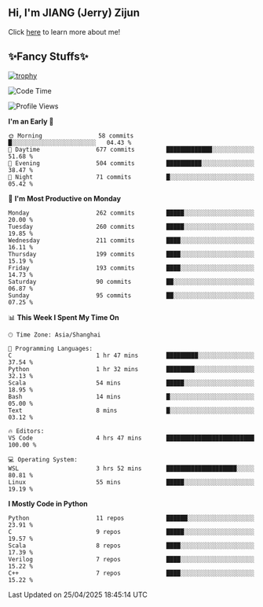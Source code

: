 ## Hi, I'm JIANG (Jerry) Zijun

Click [here](https://jzjerry.github.io/about/) to learn more about me!

## ✨Fancy Stuffs✨
[![trophy](https://github-profile-trophy.vercel.app/?username=jzjerry&theme=onedark)](https://github.com/ryo-ma/github-profile-trophy)
<!--START_SECTION:waka-->
![Code Time](http://img.shields.io/badge/Code%20Time-1%2C254%20hrs%2058%20mins-blue)

![Profile Views](http://img.shields.io/badge/Profile%20Views-0-blue)

**I'm an Early 🐤** 

```text
🌞 Morning                58 commits          █░░░░░░░░░░░░░░░░░░░░░░░░   04.43 % 
🌆 Daytime                677 commits         █████████████░░░░░░░░░░░░   51.68 % 
🌃 Evening                504 commits         ██████████░░░░░░░░░░░░░░░   38.47 % 
🌙 Night                  71 commits          █░░░░░░░░░░░░░░░░░░░░░░░░   05.42 % 
```
📅 **I'm Most Productive on Monday** 

```text
Monday                   262 commits         █████░░░░░░░░░░░░░░░░░░░░   20.00 % 
Tuesday                  260 commits         █████░░░░░░░░░░░░░░░░░░░░   19.85 % 
Wednesday                211 commits         ████░░░░░░░░░░░░░░░░░░░░░   16.11 % 
Thursday                 199 commits         ████░░░░░░░░░░░░░░░░░░░░░   15.19 % 
Friday                   193 commits         ████░░░░░░░░░░░░░░░░░░░░░   14.73 % 
Saturday                 90 commits          ██░░░░░░░░░░░░░░░░░░░░░░░   06.87 % 
Sunday                   95 commits          ██░░░░░░░░░░░░░░░░░░░░░░░   07.25 % 
```


📊 **This Week I Spent My Time On** 

```text
🕑︎ Time Zone: Asia/Shanghai

💬 Programming Languages: 
C                        1 hr 47 mins        █████████░░░░░░░░░░░░░░░░   37.54 % 
Python                   1 hr 32 mins        ████████░░░░░░░░░░░░░░░░░   32.13 % 
Scala                    54 mins             █████░░░░░░░░░░░░░░░░░░░░   18.95 % 
Bash                     14 mins             █░░░░░░░░░░░░░░░░░░░░░░░░   05.00 % 
Text                     8 mins              █░░░░░░░░░░░░░░░░░░░░░░░░   03.12 % 

🔥 Editors: 
VS Code                  4 hrs 47 mins       █████████████████████████   100.00 % 

💻 Operating System: 
WSL                      3 hrs 52 mins       ████████████████████░░░░░   80.81 % 
Linux                    55 mins             █████░░░░░░░░░░░░░░░░░░░░   19.19 % 
```

**I Mostly Code in Python** 

```text
Python                   11 repos            ██████░░░░░░░░░░░░░░░░░░░   23.91 % 
C                        9 repos             █████░░░░░░░░░░░░░░░░░░░░   19.57 % 
Scala                    8 repos             ████░░░░░░░░░░░░░░░░░░░░░   17.39 % 
Verilog                  7 repos             ████░░░░░░░░░░░░░░░░░░░░░   15.22 % 
C++                      7 repos             ████░░░░░░░░░░░░░░░░░░░░░   15.22 % 
```




 Last Updated on 25/04/2025 18:45:14 UTC
<!--END_SECTION:waka-->
